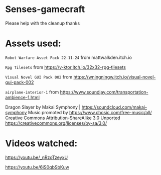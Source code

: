 # Senses-gamecraft
Please help with the cleanup thanks


# Assets used:

`Robot Warfare Asset Pack 22-11-24` from mattwalkden.itch.io

`Rpg Tilesets` from https://v-ktor.itch.io/32x32-rpg-tilesets

`Visual Novel GUI Pack 002` from https://wningningw.itch.io/visual-novel-gui-pack-002

`airplane-interior-1` from https://www.soundjay.com/transportation-ambience-1.html

Dragon Slayer by Makai Symphony | https://soundcloud.com/makai-symphony
Music promoted by https://www.chosic.com/free-music/all/
Creative Commons Attribution-ShareAlike 3.0 Unported
https://creativecommons.org/licenses/by-sa/3.0/


# Videos watched:

https://youtu.be/_nRzoTzeyxU

https://youtu.be/6iS0qbSbKuw
